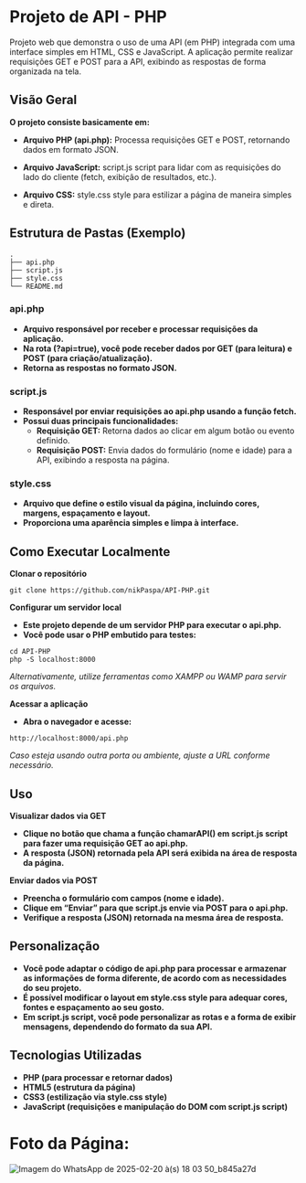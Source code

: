 # Projeto de API - PHP
Projeto web que demonstra o uso de uma API (em PHP) integrada com uma interface simples em HTML, CSS e JavaScript. A aplicação permite realizar requisições GET e POST para a API, exibindo as respostas de forma organizada na tela.

## Visão Geral
**O projeto consiste basicamente em:**

* **Arquivo PHP (api.php):** Processa requisições GET e POST, retornando dados em formato JSON.

* **Arquivo JavaScript:** script.js script para lidar com as requisições do lado do cliente (fetch, exibição de resultados, etc.).

* **Arquivo CSS:** style.css style para estilizar a página de maneira simples e direta.

## Estrutura de Pastas (Exemplo)

```
.
├── api.php
├── script.js
├── style.css
└── README.md
```
### api.php
* **Arquivo responsável por receber e processar requisições da aplicação.**
* **Na rota (?api=true), você pode receber dados por GET (para leitura) e POST (para criação/atualização).**
* **Retorna as respostas no formato JSON.**
  
### script.js
* **Responsável por enviar requisições ao api.php usando a função fetch.**
* **Possui duas principais funcionalidades:**
  * **Requisição GET:** Retorna dados ao clicar em algum botão ou evento definido.
  * **Requisição POST:** Envia dados do formulário (nome e idade) para a API, exibindo a resposta na página.
### style.css
* **Arquivo que define o estilo visual da página, incluindo cores, margens, espaçamento e layout.**
* **Proporciona uma aparência simples e limpa à interface.**
## Como Executar Localmente

**Clonar o repositório**
```
git clone https://github.com/nikPaspa/API-PHP.git
```

**Configurar um servidor local**

* **Este projeto depende de um servidor PHP para executar o api.php.**
* **Você pode usar o PHP embutido para testes:**
```
cd API-PHP
php -S localhost:8000
```
*Alternativamente, utilize ferramentas como XAMPP ou WAMP para servir os arquivos.*

**Acessar a aplicação**
  * **Abra o navegador e acesse:**
```
http://localhost:8000/api.php
```
*Caso esteja usando outra porta ou ambiente, ajuste a URL conforme necessário.*
## Uso
**Visualizar dados via GET**

* **Clique no botão que chama a função chamarAPI() em script.js script para fazer uma requisição GET ao api.php.**
* **A resposta (JSON) retornada pela API será exibida na área de resposta da página.**

**Enviar dados via POST**

* **Preencha o formulário com campos (nome e idade).**
* **Clique em “Enviar” para que script.js envie via POST para o api.php.**
* **Verifique a resposta (JSON) retornada na mesma área de resposta.**
## Personalização
* **Você pode adaptar o código de api.php para processar e armazenar as informações de forma diferente, de acordo com as necessidades do seu projeto.**
* **É possível modificar o layout em style.css style para adequar cores, fontes e espaçamento ao seu gosto.**
* **Em script.js script, você pode personalizar as rotas e a forma de exibir mensagens, dependendo do formato da sua API.**
## Tecnologias Utilizadas
* **PHP (para processar e retornar dados)**
* **HTML5 (estrutura da página)**
* **CSS3 (estilização via style.css style)**
* **JavaScript (requisições e manipulação do DOM com script.js script)**




# Foto da Página: 

![Imagem do WhatsApp de 2025-02-20 à(s) 18 03 50_b845a27d](https://github.com/user-attachments/assets/dc559c7c-290c-4d0a-9906-e7e24516879d)
